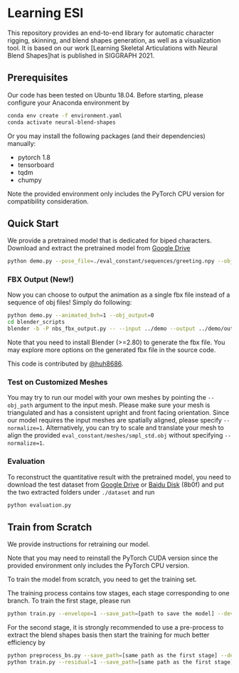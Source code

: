 # Learning ESI

This repository provides an end-to-end library for automatic character rigging, skinning, and blend shapes generation, as well as a visualization tool. It is based on our work [Learning Skeletal Articulations with Neural Blend Shapes]hat is published in SIGGRAPH 2021.



## Prerequisites

Our code has been tested on Ubuntu 18.04. Before starting, please configure your Anaconda environment by

~~~bash
conda env create -f environment.yaml
conda activate neural-blend-shapes
~~~

Or you may install the following packages (and their dependencies) manually:

- pytorch 1.8
- tensorboard
- tqdm
- chumpy

Note the provided environment only includes the PyTorch CPU version for compatibility consideration.

## Quick Start

We provide a pretrained model that is dedicated for biped characters. Download and extract the pretrained model from [Google Drive](https://drive.google.com/file/d/1S_JQY2N4qx1V6micWiIiNkHercs557rG/view?usp=sharing) 

~~~bash
python demo.py --pose_file=./eval_constant/sequences/greeting.npy --obj_path=./eval_constant/meshes/maynard.obj
~~~


### FBX Output (New!)

Now you can choose to output the animation as a single fbx file instead of a sequence of obj files! Simply do following:

~~~bash
python demo.py --animated_bvh=1 --obj_output=0
cd blender_scripts
blender -b -P nbs_fbx_output.py -- --input ../demo --output ../demo/output.fbx
~~~

Note that you need to install Blender (>=2.80) to generate the fbx file. You may explore more options on the generated fbx file in the source code.

This code is contributed by [@huh8686](https://github.com/huh8686).

### Test on Customized Meshes

You may try to run our model with your own meshes by pointing the `--obj_path` argument to the input mesh. Please make sure your mesh is triangulated and has a consistent upright and front facing orientation. Since our model requires the input meshes are spatially aligned, please specify `--normalize=1`. Alternatively, you can try to scale and translate your mesh to align the provided `eval_constant/meshes/smpl_std.obj` without specifying `--normalize=1`.

### Evaluation

To reconstruct the quantitative result with the pretrained model, you need to download the test dataset from [Google Drive](https://drive.google.com/file/d/1RwdnnFYT30L8CkUb1E36uQwLNZd1EmvP/view?usp=sharing) or [Baidu Disk](https://pan.baidu.com/s/1c5QCQE3RXzqZo6PeYjhtqQ) (8b0f) and put the two extracted folders under `./dataset` and run

~~~bash
python evaluation.py
~~~


## Train from Scratch

We provide instructions for retraining our model.

Note that you may need to reinstall the PyTorch CUDA version since the provided environment only includes the PyTorch CPU version.

To train the model from scratch, you need to get the training set.

The training process contains tow stages, each stage corresponding to one branch. To train the first stage, please run

~~~bash
python train.py --envelope=1 --save_path=[path to save the model] --device=[cpu/cuda:0/cuda:1/...]
~~~

For the second stage, it is strongly recommended to use a pre-process to extract the blend shapes basis then start the training for much better efficiency by

~~~bash
python preprocess_bs.py --save_path=[same path as the first stage] --device=[computing device]
python train.py --residual=1 --save_path=[same path as the first stage] --device=[computing device] --lr=1e-4
~~~

